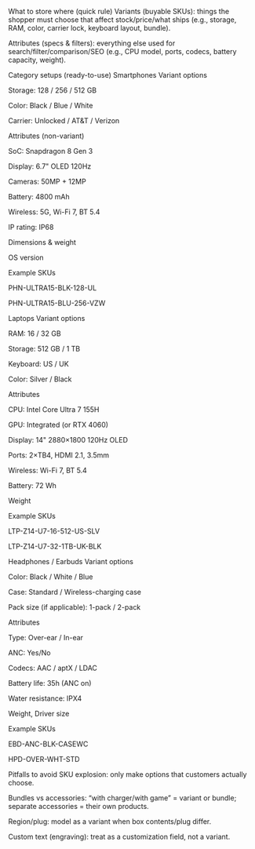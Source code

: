 What to store where (quick rule)
Variants (buyable SKUs): things the shopper must choose that affect stock/price/what ships (e.g., storage, RAM, color, carrier lock, keyboard layout, bundle).

Attributes (specs & filters): everything else used for search/filter/comparison/SEO (e.g., CPU model, ports, codecs, battery capacity, weight).

Category setups (ready-to-use)
Smartphones
Variant options

Storage: 128 / 256 / 512 GB

Color: Black / Blue / White

Carrier: Unlocked / AT&T / Verizon

Attributes (non-variant)

SoC: Snapdragon 8 Gen 3

Display: 6.7" OLED 120Hz

Cameras: 50MP + 12MP

Battery: 4800 mAh

Wireless: 5G, Wi-Fi 7, BT 5.4

IP rating: IP68

Dimensions & weight

OS version

Example SKUs

PHN-ULTRA15-BLK-128-UL

PHN-ULTRA15-BLU-256-VZW

Laptops
Variant options

RAM: 16 / 32 GB

Storage: 512 GB / 1 TB

Keyboard: US / UK

Color: Silver / Black

Attributes

CPU: Intel Core Ultra 7 155H

GPU: Integrated (or RTX 4060)

Display: 14" 2880×1800 120Hz OLED

Ports: 2×TB4, HDMI 2.1, 3.5mm

Wireless: Wi-Fi 7, BT 5.4

Battery: 72 Wh

Weight

Example SKUs

LTP-Z14-U7-16-512-US-SLV

LTP-Z14-U7-32-1TB-UK-BLK

Headphones / Earbuds
Variant options

Color: Black / White / Blue

Case: Standard / Wireless-charging case

Pack size (if applicable): 1-pack / 2-pack

Attributes

Type: Over-ear / In-ear

ANC: Yes/No

Codecs: AAC / aptX / LDAC

Battery life: 35h (ANC on)

Water resistance: IPX4

Weight, Driver size

Example SKUs

EBD-ANC-BLK-CASEWC

HPD-OVER-WHT-STD

Pitfalls to avoid
SKU explosion: only make options that customers actually choose.

Bundles vs accessories: “with charger/with game” = variant or bundle; separate accessories = their own products.

Region/plug: model as a variant when box contents/plug differ.

Custom text (engraving): treat as a customization field, not a variant.
